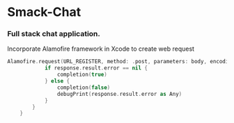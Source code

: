# Smack-Chat

### Full stack chat application.

Incorporate Alamofire framework in Xcode to create web request

```swift
Alamofire.request(URL_REGISTER, method: .post, parameters: body, encoding: JSONEncoding.default, headers: header).responseString { (response) in
            if response.result.error == nil {
                completion(true)
            } else {
                completion(false)
                debugPrint(response.result.error as Any)
            }
        }
    }
```
